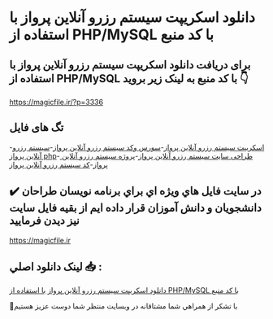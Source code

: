 # دانلود اسکریپت سیستم رزرو آنلاین پرواز با استفاده از PHP/MySQL با کد منبع

## برای دریافت دانلود اسکریپت سیستم رزرو آنلاین پرواز با استفاده از PHP/MySQL با کد منبع به لینک زیر بروید 👇

https://magicfile.ir/?p=3336

## تگ های فایل

-[اسکریپت سیستم رزرو آنلاین پرواز](https://magicfile.ir/product/%d8%a7%d8%b3%da%a9%d8%b1%db%8c%d9%be%d8%aa%d8%b3%db%8c%d8%b3%d8%aa%d9%85-%d8%b1%d8%b2%d8%b1%d9%88-%d8%a2%d9%86%d9%84%d8%a7%db%8c%d9%86-%d9%be%d8%b1%d9%88%d8%a7%d8%b2-%d8%a8%d8%a7-%d8%a7%d8%b3%d8%aa%d9%81%d8%a7%d8%af%d9%87-%d8%a7%d8%b2-php-mysql/)-[سورس وکد سیستم رزرو آنلاین پرواز](https://magicfile.ir/product/%d8%a7%d8%b3%da%a9%d8%b1%db%8c%d9%be%d8%aa%d8%b3%db%8c%d8%b3%d8%aa%d9%85-%d8%b1%d8%b2%d8%b1%d9%88-%d8%a2%d9%86%d9%84%d8%a7%db%8c%d9%86-%d9%be%d8%b1%d9%88%d8%a7%d8%b2-%d8%a8%d8%a7-%d8%a7%d8%b3%d8%aa%d9%81%d8%a7%d8%af%d9%87-%d8%a7%d8%b2-php-mysql/)-[سیستم رزرو آنلاین پرواز php](https://magicfile.ir/product/%d8%a7%d8%b3%da%a9%d8%b1%db%8c%d9%be%d8%aa%d8%b3%db%8c%d8%b3%d8%aa%d9%85-%d8%b1%d8%b2%d8%b1%d9%88-%d8%a2%d9%86%d9%84%d8%a7%db%8c%d9%86-%d9%be%d8%b1%d9%88%d8%a7%d8%b2-%d8%a8%d8%a7-%d8%a7%d8%b3%d8%aa%d9%81%d8%a7%d8%af%d9%87-%d8%a7%d8%b2-php-mysql/)-[ طراحی سایت سیستم رزرو آنلاین پرواز](https://magicfile.ir/product/%d8%a7%d8%b3%da%a9%d8%b1%db%8c%d9%be%d8%aa%d8%b3%db%8c%d8%b3%d8%aa%d9%85-%d8%b1%d8%b2%d8%b1%d9%88-%d8%a2%d9%86%d9%84%d8%a7%db%8c%d9%86-%d9%be%d8%b1%d9%88%d8%a7%d8%b2-%d8%a8%d8%a7-%d8%a7%d8%b3%d8%aa%d9%81%d8%a7%d8%af%d9%87-%d8%a7%d8%b2-php-mysql/)-[پروژه سیستم رزرو آنلاین پرواز](https://magicfile.ir/product/%d8%a7%d8%b3%da%a9%d8%b1%db%8c%d9%be%d8%aa%d8%b3%db%8c%d8%b3%d8%aa%d9%85-%d8%b1%d8%b2%d8%b1%d9%88-%d8%a2%d9%86%d9%84%d8%a7%db%8c%d9%86-%d9%be%d8%b1%d9%88%d8%a7%d8%b2-%d8%a8%d8%a7-%d8%a7%d8%b3%d8%aa%d9%81%d8%a7%d8%af%d9%87-%d8%a7%d8%b2-php-mysql/)-[کد سیستم رزرو آنلاین پرواز](https://magicfile.ir/product/%d8%a7%d8%b3%da%a9%d8%b1%db%8c%d9%be%d8%aa%d8%b3%db%8c%d8%b3%d8%aa%d9%85-%d8%b1%d8%b2%d8%b1%d9%88-%d8%a2%d9%86%d9%84%d8%a7%db%8c%d9%86-%d9%be%d8%b1%d9%88%d8%a7%d8%b2-%d8%a8%d8%a7-%d8%a7%d8%b3%d8%aa%d9%81%d8%a7%d8%af%d9%87-%d8%a7%d8%b2-php-mysql/)

## ✔️ در سايت فايل هاي ويژه اي براي برنامه نويسان طراحان دانشجويان و دانش آموزان قرار داده ايم از بقيه فايل سايت نيز ديدن فرماييد

https://magicfile.ir


## لينک دانلود اصلي 📥 :

[دانلود اسکریپت سیستم رزرو آنلاین پرواز با استفاده از PHP/MySQL با کد منبع](https://magicfile.ir/product/%d8%a7%d8%b3%da%a9%d8%b1%db%8c%d9%be%d8%aa%d8%b3%db%8c%d8%b3%d8%aa%d9%85-%d8%b1%d8%b2%d8%b1%d9%88-%d8%a2%d9%86%d9%84%d8%a7%db%8c%d9%86-%d9%be%d8%b1%d9%88%d8%a7%d8%b2-%d8%a8%d8%a7-%d8%a7%d8%b3%d8%aa%d9%81%d8%a7%d8%af%d9%87-%d8%a7%d8%b2-php-mysql/) 


🙏با تشکر از همراهي شما مشتاقانه در وبسایت منتظر شما دوست عزیز هستیم

